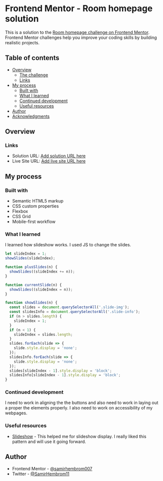 # Frontend Mentor - Room homepage solution

This is a solution to the [Room homepage challenge on Frontend Mentor](https://www.frontendmentor.io/challenges/room-homepage-BtdBY_ENq). Frontend Mentor challenges help you improve your coding skills by building realistic projects.

## Table of contents

- [Overview](#overview)
  - [The challenge](#the-challenge)
  - [Links](#links)
- [My process](#my-process)
  - [Built with](#built-with)
  - [What I learned](#what-i-learned)
  - [Continued development](#continued-development)
  - [Useful resources](#useful-resources)
- [Author](#author)
- [Acknowledgments](#acknowledgments)

## Overview

### Links

- Solution URL: [Add solution URL here](https://your-solution-url.com)
- Live Site URL: [Add live site URL here](https://your-live-site-url.com)

## My process

### Built with

- Semantic HTML5 markup
- CSS custom properties
- Flexbox
- CSS Grid
- Mobile-first workflow

### What I learned

I learned how slideshow works. I used JS to change the slides.

```js
let slideIndex = 1;
showSlides(slideIndex);

function plusSlides(n) {
  showSlides((slideIndex += n));
}

function currentSlide(n) {
  showSlides((slideIndex = n));
}

function showSlides(n) {
  const slides = document.querySelectorAll('.slide-img');
  const slidesInfo = document.querySelectorAll('.slide-info');
  if (n > slides.length) {
    slideIndex = 1;
  }
  if (n < 1) {
    slideIndex = slides.length;
  }
  slides.forEach(slide => {
    slide.style.display = 'none';
  });
  slidesInfo.forEach(slide => {
    slide.style.display = 'none';
  });
  slides[slideIndex - 1].style.display = 'block';
  slidesInfo[slideIndex - 1].style.display = 'block';
}
```

### Continued development

I need to work in aligning the the buttons and also need to work in laying out a proper the elements properly. I also need to work on accessibility of my webpages.

### Useful resources

- [Slideshow](https://www.w3schools.com/howto/howto_js_slideshow.asp) - This helped me for slideshow display. I really liked this pattern and will use it going forward.

## Author

- Frontend Mentor - [@samirhembrom007](https://www.frontendmentor.io/profile/samirhembrom007)
- Twitter - [@SamirHembrom11](https://twitter.com/SamirHembrom11)
